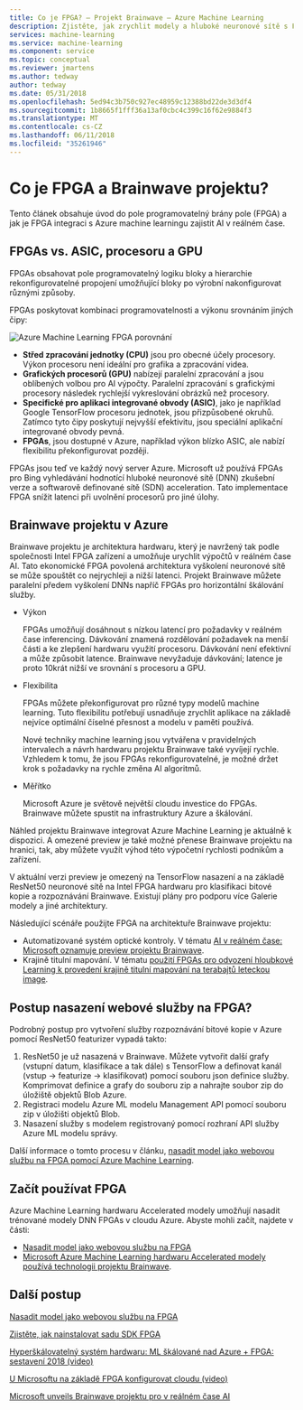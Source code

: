 ```yaml
---
title: Co je FPGA? – Projekt Brainwave – Azure Machine Learning
description: Zjistěte, jak zrychlit modely a hluboké neuronové sítě s FPGAs.
services: machine-learning
ms.service: machine-learning
ms.component: service
ms.topic: conceptual
ms.reviewer: jmartens
ms.author: tedway
author: tedway
ms.date: 05/31/2018
ms.openlocfilehash: 5ed94c3b750c927ec48959c12388bd22de3d3df4
ms.sourcegitcommit: 1b8665f1fff36a13af0cbc4c399c16f62e9884f3
ms.translationtype: MT
ms.contentlocale: cs-CZ
ms.lasthandoff: 06/11/2018
ms.locfileid: "35261946"
---
```

# <a name="what-is-fpga-and-project-brainwave"></a>Co je FPGA a Brainwave projektu?

Tento článek obsahuje úvod do pole programovatelný brány pole (FPGA) a jak je FPGA integraci s Azure machine learningu zajistit AI v reálném čase.

## <a name="fpgas-vs-cpu-gpu-and-asic"></a>FPGAs vs. ASIC, procesoru a GPU

FPGAs obsahovat pole programovatelný logiku bloky a hierarchie rekonfigurovatelné propojení umožňující bloky po výrobní nakonfigurovat různými způsoby.

FPGAs poskytovat kombinaci programovatelnosti a výkonu srovnáním jiných čipy:

![Azure Machine Learning FPGA porovnání](./media/concept-accelerate-with-fpgas/azure-machine-learning-fpga-comparison.png)

- **Střed zpracování jednotky (CPU)** jsou pro obecné účely procesory. Výkon procesoru není ideální pro grafika a zpracování videa.
- **Grafických procesorů (GPU)** nabízejí paralelní zpracování a jsou oblíbených volbou pro AI výpočty. Paralelní zpracování s grafickými procesory následek rychlejší vykreslování obrázků než procesory.
- **Specifické pro aplikaci integrované obvody (ASIC)**, jako je například Google TensorFlow procesoru jednotek, jsou přizpůsobené okruhů. Zatímco tyto čipy poskytují nejvyšší efektivitu, jsou speciální aplikační integrované obvody pevná.
- **FPGAs**, jsou dostupné v Azure, například výkon blízko ASIC, ale nabízí flexibilitu překonfigurovat později.

FPGAs jsou teď ve každý nový server Azure. Microsoft už používá FPGAs pro Bing vyhledávání hodnotící hluboké neuronové sítě (DNN) zkušební verze a softwarově definované sítě (SDN) acceleration. Tato implementace FPGA snížit latenci při uvolnění procesorů pro jiné úlohy.

## <a name="project-brainwave-on-azure"></a>Brainwave projektu v Azure

Brainwave projektu je architektura hardwaru, který je navržený tak podle společnosti Intel FPGA zařízení a umožňuje urychlit výpočtů v reálném čase AI. Tato ekonomické FPGA povolená architektura vyškolení neuronové sítě se může spouštět co nejrychleji a nižší latenci. Projekt Brainwave můžete paralelní předem vyškolení DNNs napříč FPGAs pro horizontální škálování služby.

- Výkon

    FPGAs umožňují dosáhnout s nízkou latencí pro požadavky v reálném čase inferencing. Dávkování znamená rozdělování požadavek na menší části a ke zlepšení hardwaru využití procesoru. Dávkování není efektivní a může způsobit latence. Brainwave nevyžaduje dávkování; latence je proto 10krát nižší ve srovnání s procesoru a GPU.

- Flexibilita

    FPGAs můžete překonfigurovat pro různé typy modelů machine learning. Tuto flexibilitu potřebují usnadňuje zrychlit aplikace na základě nejvíce optimální číselné přesnost a modelu v paměti používá.

    Nové techniky machine learning jsou vytvářena v pravidelných intervalech a návrh hardwaru projektu Brainwave také vyvíjejí rychle. Vzhledem k tomu, že jsou FPGAs rekonfigurovatelné, je možné držet krok s požadavky na rychle změna AI algoritmů.

- Měřítko

    Microsoft Azure je světově největší cloudu investice do FPGAs. Brainwave můžete spustit na infrastruktury Azure a škálování.

Náhled projektu Brainwave integrovat Azure Machine Learning je aktuálně k dispozici. A omezené preview je také možné přenese Brainwave projektu na hranici, tak, aby můžete využít výhod této výpočetní rychlosti podnikům a zařízení.

V aktuální verzi preview je omezený na TensorFlow nasazení a na základě ResNet50 neuronové sítě na Intel FPGA hardwaru pro klasifikaci bitové kopie a rozpoznávání Brainwave. Existují plány pro podporu více Galerie modely a jiné architektury.

Následující scénáře použijte FPGA na architektuře Brainwave projektu:

- Automatizované systém optické kontroly. V tématu [AI v reálném čase: Microsoft oznamuje preview projektu Brainwave](https://blogs.microsoft.com/ai/build-2018-project-brainwave/).
- Krajině titulní mapování. V tématu [použití FPGAs pro odvození hloubkové Learning k provedení krajině titulní mapování na terabajtů leteckou image](https://blogs.technet.microsoft.com/machinelearning/2018/05/29/how-to-use-fpgas-for-deep-learning-inference-to-perform-land-cover-mapping-on-terabytes-of-aerial-images/).

## <a name="how-to-deploy-a-web-service-to-an-fpga"></a>Postup nasazení webové služby na FPGA?

Podrobný postup pro vytvoření služby rozpoznávání bitové kopie v Azure pomocí ResNet50 featurizer vypadá takto:

1. ResNet50 je už nasazená v Brainwave. Můžete vytvořit další grafy (vstupní datum, klasifikace a tak dále) s TensorFlow a definovat kanál (vstup -> featurize -> klasifikovat) pomocí souboru json definice služby. Komprimovat definice a grafy do souboru zip a nahrajte soubor zip do úložiště objektů Blob Azure.
2. Registraci modelu Azure ML modelu Management API pomocí souboru zip v úložišti objektů Blob.
3. Nasazení služby s modelem registrovaný pomocí rozhraní API služby Azure ML modelu správy.

Další informace o tomto procesu v článku, [nasadit model jako webovou službu na FPGA pomocí Azure Machine Learning](how-to-deploy-fpga-web-service.md).


## <a name="start-using-fpga"></a>Začít používat FPGA

Azure Machine Learning hardwaru Accelerated modely umožňují nasadit trénované modely DNN FPGAs v cloudu Azure. Abyste mohli začít, najdete v části:

- [Nasadit model jako webovou službu na FPGA](how-to-deploy-fpga-web-service.md)
- [Microsoft Azure Machine Learning hardwaru Accelerated modely používá technologii projektu Brainwave](https://github.com/azure/aml-real-time-ai).

## <a name="next-steps"></a>Další postup

[Nasadit model jako webovou službu na FPGA](how-to-deploy-fpga-web-service.md)

[Zjistěte, jak nainstalovat sadu SDK FPGA](reference-fpga-package-overview.md)

[Hyperškálovatelný systém hardwaru: ML škálované nad Azure + FPGA: sestavení 2018 (video)](https://www.youtube.com/watch?v=BMgQAHIx2eY)

[U Microsoftu na základě FPGA konfigurovat cloudu (video)](https://channel9.msdn.com/Events/Build/2017/B8063)

[Microsoft unveils Brainwave projektu pro v reálném čase AI](https://www.microsoft.com/research/blog/microsoft-unveils-project-brainwave/)